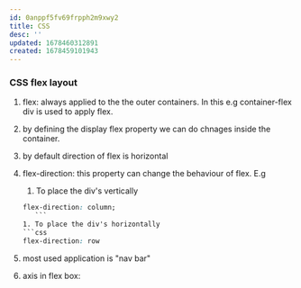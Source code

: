 ```yaml
---
id: 0anppf5fv69frpph2m9xwy2
title: CSS
desc: ''
updated: 1678460312891
created: 1678459101943
---
```

### CSS flex layout

1. flex: always applied to the the outer containers. In this e.g container-flex div is used
to apply flex.

1. by defining the display flex property we can do chnages inside the container.

1. by default direction of flex is horizontal

1. flex-direction: this property can change the behaviour of flex. E.g 
    1. To place the div's vertically 
    ```css
    flex-direction: column;
       ```
    1. To place the div's horizontally
    ```css
    flex-direction: row
    ```

1. most used application is "nav bar"

1.  axis in flex box: 
